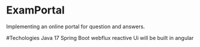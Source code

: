 # ExamPortal

Implementing an online portal for question and answers.

#Techologies
Java 17
Spring Boot
webflux
reactive 
Ui will be built in angular
